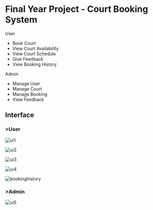 # **Final Year Project - Court Booking System**

User
- Book Court
- View Court Availability
- View Court Schedule
- Give Feedback
- View Booking History

Admin
- Manage User
- Manage Court
- Manage Booking
- View Feedback

## **Interface**

### >User
![ui1](https://user-images.githubusercontent.com/74654331/178047996-604e1561-8bfe-4b7b-b5c7-788edd98079f.jpg)

![ui2](https://user-images.githubusercontent.com/74654331/178048917-0bb8647b-088c-4ee6-9592-b8f4eb62017c.jpg)

![ui3](https://user-images.githubusercontent.com/74654331/178048955-384202a0-6de5-4555-b8b2-80c180ae6109.jpg)

![ui4](https://user-images.githubusercontent.com/74654331/178048988-7f64510b-5763-4fc5-8e91-d38c5e281890.jpg)

![bookinghistory](https://user-images.githubusercontent.com/74654331/178049042-a45781f5-1abd-4071-a453-b6a1701c10ac.PNG)


### >Admin

![ui5](https://user-images.githubusercontent.com/74654331/178049118-09e91955-d45a-4961-8ef5-0019c6e5f142.jpg)
